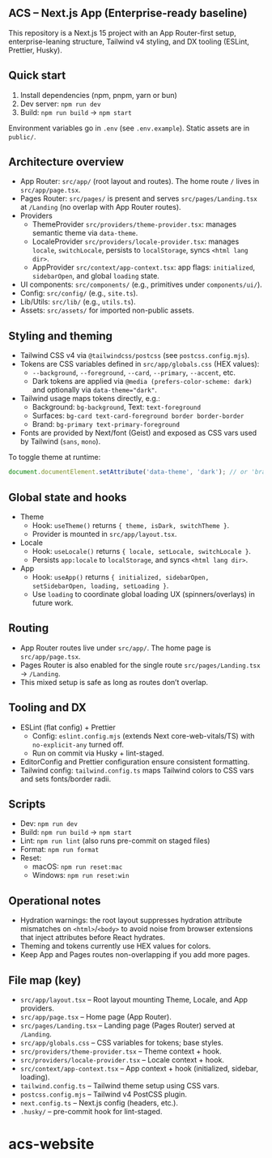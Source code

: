 ## ACS – Next.js App (Enterprise-ready baseline)

This repository is a Next.js 15 project with an App Router-first setup, enterprise-leaning structure, Tailwind v4 styling, and DX tooling (ESLint, Prettier, Husky).

## Quick start

1. Install dependencies (npm, pnpm, yarn or bun)
2. Dev server: `npm run dev`
3. Build: `npm run build` → `npm start`

Environment variables go in `.env` (see `.env.example`). Static assets are in `public/`.

## Architecture overview

- App Router: `src/app/` (root layout and routes). The home route `/` lives in `src/app/page.tsx`.
- Pages Router: `src/pages/` is present and serves `src/pages/Landing.tsx` at `/Landing` (no overlap with App Router routes).
- Providers
  - ThemeProvider `src/providers/theme-provider.tsx`: manages semantic theme via `data-theme`.
  - LocaleProvider `src/providers/locale-provider.tsx`: manages `locale`, `switchLocale`, persists to `localStorage`, syncs `<html lang dir>`.
  - AppProvider `src/context/app-context.tsx`: app flags: `initialized`, `sidebarOpen`, and global `loading` state.
- UI components: `src/components/` (e.g., primitives under `components/ui/`).
- Config: `src/config/` (e.g., `site.ts`).
- Lib/Utils: `src/lib/` (e.g., `utils.ts`).
- Assets: `src/assets/` for imported non-public assets.

## Styling and theming

- Tailwind CSS v4 via `@tailwindcss/postcss` (see `postcss.config.mjs`).
- Tokens are CSS variables defined in `src/app/globals.css` (HEX values):
  - `--background`, `--foreground`, `--card`, `--primary`, `--accent`, etc.
  - Dark tokens are applied via `@media (prefers-color-scheme: dark)` and optionally via `data-theme="dark"`.
- Tailwind usage maps tokens directly, e.g.:
  - Background: `bg-background`, Text: `text-foreground`
  - Surfaces: `bg-card text-card-foreground border border-border`
  - Brand: `bg-primary text-primary-foreground`
- Fonts are provided by Next/font (Geist) and exposed as CSS vars used by Tailwind (`sans`, `mono`).

To toggle theme at runtime:

```ts
document.documentElement.setAttribute('data-theme', 'dark'); // or 'brand'
```

## Global state and hooks

- Theme
  - Hook: `useTheme()` returns `{ theme, isDark, switchTheme }`.
  - Provider is mounted in `src/app/layout.tsx`.
- Locale
  - Hook: `useLocale()` returns `{ locale, setLocale, switchLocale }`.
  - Persists `app:locale` to `localStorage`, and syncs `<html lang dir>`.
- App
  - Hook: `useApp()` returns `{ initialized, sidebarOpen, setSidebarOpen, loading, setLoading }`.
  - Use `loading` to coordinate global loading UX (spinners/overlays) in future work.

## Routing

- App Router routes live under `src/app/`. The home page is `src/app/page.tsx`.
- Pages Router is also enabled for the single route `src/pages/Landing.tsx` → `/Landing`.
- This mixed setup is safe as long as routes don’t overlap.

## Tooling and DX

- ESLint (flat config) + Prettier
  - Config: `eslint.config.mjs` (extends Next core-web-vitals/TS) with `no-explicit-any` turned off.
  - Run on commit via Husky + lint-staged.
- EditorConfig and Prettier configuration ensure consistent formatting.
- Tailwind config: `tailwind.config.ts` maps Tailwind colors to CSS vars and sets fonts/border radii.

## Scripts

- Dev: `npm run dev`
- Build: `npm run build` → `npm start`
- Lint: `npm run lint` (also runs pre-commit on staged files)
- Format: `npm run format`
- Reset:
  - macOS: `npm run reset:mac`
  - Windows: `npm run reset:win`

## Operational notes

- Hydration warnings: the root layout suppresses hydration attribute mismatches on `<html>`/`<body>` to avoid noise from browser extensions that inject attributes before React hydrates.
- Theming and tokens currently use HEX values for colors.
- Keep App and Pages routes non-overlapping if you add more pages.

## File map (key)

- `src/app/layout.tsx` – Root layout mounting Theme, Locale, and App providers.
- `src/app/page.tsx` – Home page (App Router).
- `src/pages/Landing.tsx` – Landing page (Pages Router) served at `/Landing`.
- `src/app/globals.css` – CSS variables for tokens; base styles.
- `src/providers/theme-provider.tsx` – Theme context + hook.
- `src/providers/locale-provider.tsx` – Locale context + hook.
- `src/context/app-context.tsx` – App context + hook (initialized, sidebar, loading).
- `tailwind.config.ts` – Tailwind theme setup using CSS vars.
- `postcss.config.mjs` – Tailwind v4 PostCSS plugin.
- `next.config.ts` – Next.js config (headers, etc.).
- `.husky/` – pre-commit hook for lint-staged.
# acs-website
